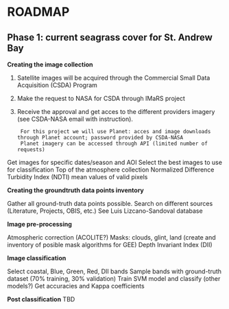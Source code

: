 # ROADMAP

## Phase 1: current seagrass cover for St. Andrew Bay

**Creating the image collection** 

1. Satellite images will be acquired through the Commercial Small Data Acquisition (CSDA) Program
2. Make the request to NASA for CSDA through IMaRS project
3. Receive the approval and get acces to the different providers imagery (see CSDA-NASA email with instruction).
   
        For this project we will use Planet: acces and image downloads through Planet account; password provided by CSDA-NASA
        Planet imagery can be accessed through API (limited number of requests)

Get images for specific dates/season and AOI
Select the best images to use for classification
  Top of the atmosphere collection
  Normalized Difference Turbidity Index (NDTI) mean values of valid pixels
  
**Creating the groundtruth data points inventory**

Gather all ground-truth data points possible. Search on different sources (Literature, Projects, OBIS, etc.)
See Luis Lizcano-Sandoval database 

**Image pre-processing**

Atmospheric correction (ACOLITE?)
Masks: clouds, glint, land (create and inventory of posible mask algorithms for GEE)
Depth Invariant Index (DII)

**Image classification**

Select coastal, Blue, Green, Red, DII bands
Sample bands with ground-truth dataset (70% training, 30% validation) 
Train SVM model and classify (other models?)
Get accuracies and Kappa coefficients

**Post classification**
TBD





